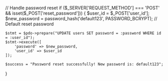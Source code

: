 // Handle password reset
if ($_SERVER['REQUEST_METHOD'] === 'POST' && isset($_POST['reset_password'])) {
    $user_id = $_POST['user_id'];
    $new_password = password_hash('default123', PASSWORD_BCRYPT); // Default reset password

    $stmt = $pdo->prepare("UPDATE users SET password = :password WHERE id = :user_id");
    $stmt->execute([
        'password' => $new_password,
        'user_id' => $user_id
    ]);

    $success = "Password reset successfully! New password is: default123";
}